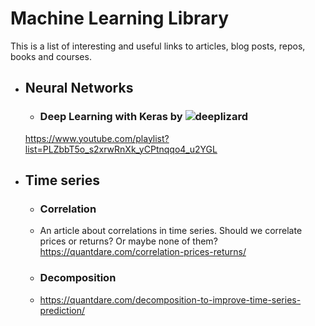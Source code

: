 # Machine Learning Library
This is a list of interesting and useful links to articles, blog posts, repos, books and courses.

* ## Neural Networks
  * ### Deep Learning with Keras by ![deeplizard](https://www.youtube.com/channel/UC4UJ26WkceqONNF5S26OiVw)
  https://www.youtube.com/playlist?list=PLZbbT5o_s2xrwRnXk_yCPtnqqo4_u2YGL

* ## Time series
  * ### Correlation
   * An article about correlations in time series. Should we correlate prices or returns? Or maybe none of them?
https://quantdare.com/correlation-prices-returns/
  * ### Decomposition
   * https://quantdare.com/decomposition-to-improve-time-series-prediction/
